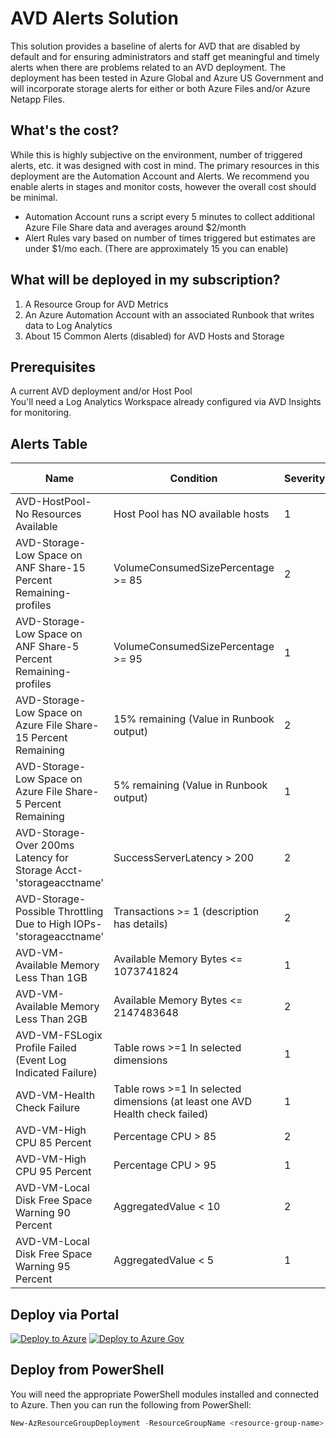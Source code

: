 # AVD Alerts Solution
This solution provides a baseline of alerts for AVD that are disabled by default and for ensuring administrators and staff get meaningful and timely alerts when there are problems related to an AVD deployment. The deployment has been tested in Azure Global and Azure US Government and will incorporate storage alerts for either or both Azure Files and/or Azure Netapp Files.

## What's the cost?
While this is highly subjective on the environment, number of triggered alerts, etc. it was designed with cost in mind. The primary resources in this deployment are the Automation Account and Alerts. We recommend you enable alerts in stages and monitor costs, however the overall cost should be minimal.  
- Automation Account runs a script every 5 minutes to collect additional Azure File Share data and averages around $2/month
- Alert Rules vary based on number of times triggered but estimates are under $1/mo each. (There are approximately 15 you can enable)

## What will be deployed in my subscription?
1. A Resource Group for AVD Metrics
2. An Azure Automation Account with an associated Runbook that writes data to Log Analytics
3. About 15 Common Alerts (disabled) for AVD Hosts and Storage

## Prerequisites
A current AVD deployment and/or Host Pool  
You'll need a Log Analytics Workspace already configured via AVD Insights for monitoring.  

## Alerts Table

| Name                                                              | Condition                              | Severity  |  Signal Type |  Frequency  |  
|---                                                                |---                                     |---        |---          |---           |  
|  AVD-HostPool-No Resources Available                              | Host Pool has NO available hosts  | 1             | Log Analytics Query  |  Hourly  |  
|  AVD-Storage-Low Space on ANF Share-15 Percent Remaining-profiles | VolumeConsumedSizePercentage >= 85  | 2               |Metric Alerts  |  Hourly |  
|  AVD-Storage-Low Space on ANF Share-5 Percent Remaining-profiles  | VolumeConsumedSizePercentage >= 95  | 1               | Metric Alerts  |  Hourly |  
|  AVD-Storage-Low Space on Azure File Share-15 Percent Remaining   | 15% remaining (Value in Runbook output)  | 2          | Log Analytics Query  |  10 Minutes |  
|  AVD-Storage-Low Space on Azure File Share-5 Percent Remaining   | 5% remaining (Value in Runbook output)  | 1            | Log Analytics Query  |  10 Minutes |  
|  AVD-Storage-Over 200ms Latency for Storage Acct-'storageacctname'   | SuccessServerLatency > 200  | 2          |  Metric Alerts  |  15 Minutes  |  
|  AVD-Storage-Possible Throttling Due to High IOPs-'storageacctname'   | Transactions >= 1 (description has details)  | 2          | Metric Alerts  | 5 Minutes |  
|  AVD-VM-Available Memory Less Than 1GB   | Available Memory Bytes <= 1073741824  | 1          | Metric Alerts  |  5 Minutes |  
|  AVD-VM-Available Memory Less Than 2GB   | Available Memory Bytes <= 2147483648  | 2          | Metric Alerts  |  5 Minutes |  
|  AVD-VM-FSLogix Profile Failed (Event Log Indicated Failure) | Table rows >=1 In selected dimensions | 1  |  Log Analytics Query  |  5 Minutes |  
|  AVD-VM-Health Check Failure  | Table rows >=1 In selected dimensions (at least one AVD Health check failed) | 1  | Log Analytics Query |  5 Minutes |  
|  AVD-VM-High CPU 85 Percent  | Percentage CPU > 85 | 2  | Metric Alerts |  5 Minutes |  
|  AVD-VM-High CPU 95 Percent  | Percentage CPU > 95 | 1  | Metric Alerts |  5 Minutes |  
|  AVD-VM-Local Disk Free Space Warning 90 Percent  | AggregatedValue < 10 | 2  | Log Analytics Query |  15 Minutes |  
|  AVD-VM-Local Disk Free Space Warning 95 Percent  | AggregatedValue < 5 | 1  | Log Analytics Query |  15 Minutes |  

## Deploy via Portal

[![Deploy to Azure](https://aka.ms/deploytoazurebutton)](https://portal.azure.com/#create/Microsoft.Template/uri/https%3A%2F%2Fraw.githubusercontent.com%2FJCoreMS%2FAVDAlerts%2Fmain%2Fsolution.json)
[![Deploy to Azure Gov](https://aka.ms/deploytoazuregovbutton)](https://portal.azure.us/#create/Microsoft.Template/uri/https%3A%2F%2Fraw.githubusercontent.com%2FJCoreMS%2FDeployMSIXVM%2Fmain%2FDeployMSIX_VM.json)

## Deploy from PowerShell

You will need the appropriate PowerShell modules installed and connected to Azure.  Then you can run the following from PowerShell:  
```PowerShell
New-AzResourceGroupDeployment -ResourceGroupName <resource-group-name> -TemplateFile https://raw.githubusercontent.com/JCoreMS/DeployMSIXVM/main/DeployMSIX_VM.json
```

